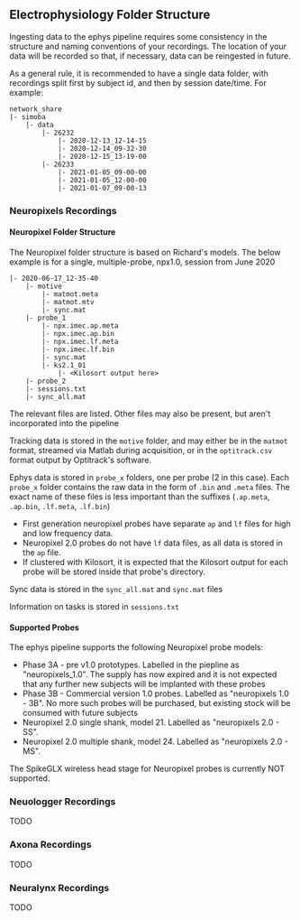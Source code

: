 ## Electrophysiology Folder Structure

Ingesting data to the ephys pipeline requires some consistency in the structure and naming conventions of your recordings. The location of your data will be recorded so that, if necessary, data can be reingested in future. 

As a general rule, it is recommended to have a single data folder, with recordings split first by subject id, and then by session date/time. For example:
```
network_share
|- simoba
    |- data
        |- 26232
            |- 2020-12-13_12-14-15
            |- 2020-12-14_09-32-30
            |- 2020-12-15_13-19-00
        |- 26233
            |- 2021-01-05_09-00-00
            |- 2021-01-05_12-00-00
            |- 2021-01-07_09-00-13
```

### Neuropixels Recordings

#### Neuropixel Folder Structure

The Neuropixel folder structure is based on Richard's models. The below example is for a single, multiple-probe, npx1.0, session from June 2020

```
|- 2020-06-17_12-35-40
    |- motive
        |- matmot.meta
        |- matmot.mtv
        |- sync.mat
    |- probe_1
        |- npx.imec.ap.meta
        |- npx.imec.ap.bin
        |- npx.imec.lf.meta
        |- npx.imec.lf.bin
        |- sync.mat
        |- ks2.1_01
            |- <Kilosort output here>
    |- probe_2
    |- sessions.txt
    |- sync_all.mat
```
The relevant files are listed. Other files may also be present, but aren't incorporated into the pipeline

Tracking data is stored in the `motive` folder, and may either be in the `matmot` format, streamed via Matlab during acquisition, or in the `optitrack.csv` format output by Optitrack's software. 

Ephys data is stored in `probe_x` folders, one per probe (2 in this case). Each `probe_x` folder contains the raw data in the form of `.bin` and `.meta` files. The exact name of these files is less important than the suffixes (`.ap.meta`, `.ap.bin`, `.lf.meta`, `.lf.bin`)
- First generation neuropixel probes have separate `ap` and `lf` files for high and low frequency data. 
- Neuropixel 2.0 probes do not have `lf` data files, as all data is stored in the `ap` file. 
- If clustered with Kilosort, it is expected that the Kilosort output for each probe will be stored inside that probe's directory.

Sync data is stored in the `sync_all.mat` and `sync.mat` files 

Information on tasks is stored in `sessions.txt`

#### Supported Probes

The ephys pipeline supports the following Neuropixel probe models:
* Phase 3A - pre v1.0 prototypes. Labelled in the piepline as "neuropixels_1.0". The supply has now expired and it is not expected that any further new subjects will be implanted with these probes
* Phase 3B - Commercial version 1.0 probes. Labelled as "neuropixels 1.0 - 3B". No more such probes will be purchased, but existing stock will be consumed with future subjects
* Neuropixel 2.0 single shank, model 21. Labelled as "neuropixels 2.0 - SS". 
* Neuropixel 2.0 multiple shank, model 24. Labelled as "neuropixels 2.0 - MS". 

The SpikeGLX wireless head stage for Neuropixel probes is currently NOT supported.


### Neuologger Recordings

TODO

### Axona Recordings

TODO

### Neuralynx Recordings

TODO